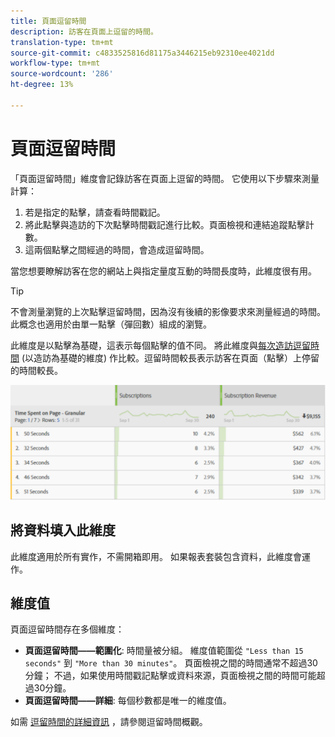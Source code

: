 ```yaml
---
title: 頁面逗留時間
description: 訪客在頁面上逗留的時間。
translation-type: tm+mt
source-git-commit: c4833525816d81175a3446215eb92310ee4021dd
workflow-type: tm+mt
source-wordcount: '286'
ht-degree: 13%

---
```



# 頁面逗留時間

「頁面逗留時間」維度會記錄訪客在頁面上逗留的時間。 它使用以下步驟來測量計算：

1. 若是指定的點擊，請查看時間戳記。
2. 將此點擊與造訪的下次點擊時間戳記進行比較。頁面檢視和連結追蹤點擊計數。
3. 這兩個點擊之間經過的時間，會造成逗留時間。

當您想要瞭解訪客在您的網站上與指定量度互動的時間長度時，此維度很有用。

>[!TIP]
>
>不會測量瀏覽的上次點擊逗留時間，因為沒有後續的影像要求來測量經過的時間。 此概念也適用於由單一點擊（彈回數）組成的瀏覽。

此維度是以點擊為基礎，這表示每個點擊的值不同。 將此維度與[每次造訪逗留時間](time-spent-per-visit.md) (以造訪為基礎的維度) 作比較。逗留時間較長表示訪客在頁面（點擊）上停留的時間較長。

![頁面逗留時間](../metrics/assets/time-spent2.png)

## 將資料填入此維度

此維度適用於所有實作，不需開箱即用。 如果報表套裝包含資料，此維度會運作。

## 維度值

頁面逗留時間存在多個維度：

* **頁面逗留時間——範圍化**: 時間量被分組。 維度值範圍從 `"Less than 15 seconds"` 到 `"More than 30 minutes"`。 頁面檢視之間的時間通常不超過30分鐘； 不過，如果使用時間戳記點擊或資料來源，頁面檢視之間的時間可能超過30分鐘。
* **頁面逗留時間——詳細**: 每個秒數都是唯一的維度值。

如需 [逗留時間的詳細資訊](../metrics/time-spent.md) ，請參閱逗留時間概觀。

